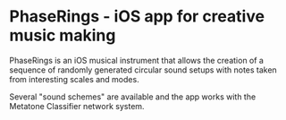 # PhaseRings - iOS app for creative music making

PhaseRings is an iOS musical instrument that allows the creation of a sequence of randomly generated circular sound setups with notes taken from interesting scales and modes.

Several "sound schemes" are available and the app works with the Metatone Classifier network system.